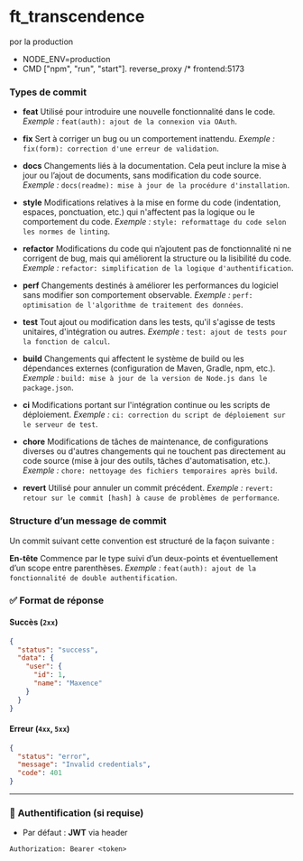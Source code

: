 # ft_transcendence
por la production
-  NODE_ENV=production 
- CMD ["npm", "run", "start"].
reverse_proxy /* frontend:5173

### Types de commit

- **feat**
  Utilisé pour introduire une nouvelle fonctionnalité dans le code.
  *Exemple :* `feat(auth): ajout de la connexion via OAuth`.

- **fix**
  Sert à corriger un bug ou un comportement inattendu.
  *Exemple :* `fix(form): correction d'une erreur de validation`.

- **docs**
  Changements liés à la documentation. Cela peut inclure la mise à jour ou l’ajout de documents, sans modification du code source.
  *Exemple :* `docs(readme): mise à jour de la procédure d'installation`.

- **style**
  Modifications relatives à la mise en forme du code (indentation, espaces, ponctuation, etc.) qui n'affectent pas la logique ou le comportement du code.
  *Exemple :* `style: reformattage du code selon les normes de linting`.

- **refactor**
  Modifications du code qui n’ajoutent pas de fonctionnalité ni ne corrigent de bug, mais qui améliorent la structure ou la lisibilité du code.
  *Exemple :* `refactor: simplification de la logique d'authentification`.

- **perf**
  Changements destinés à améliorer les performances du logiciel sans modifier son comportement observable.
  *Exemple :* `perf: optimisation de l'algorithme de traitement des données`.

- **test**
  Tout ajout ou modification dans les tests, qu'il s'agisse de tests unitaires, d'intégration ou autres.
  *Exemple :* `test: ajout de tests pour la fonction de calcul`.

- **build**
  Changements qui affectent le système de build ou les dépendances externes (configuration de Maven, Gradle, npm, etc.).
  *Exemple :* `build: mise à jour de la version de Node.js dans le package.json`.

- **ci**
  Modifications portant sur l'intégration continue ou les scripts de déploiement.
  *Exemple :* `ci: correction du script de déploiement sur le serveur de test`.

- **chore**
  Modifications de tâches de maintenance, de configurations diverses ou d'autres changements qui ne touchent pas directement au code source (mise à jour des outils, tâches d'automatisation, etc.).
  *Exemple :* `chore: nettoyage des fichiers temporaires après build`.

- **revert**
  Utilisé pour annuler un commit précédent.
  *Exemple :* `revert: retour sur le commit [hash] à cause de problèmes de performance`.

### Structure d’un message de commit

Un commit suivant cette convention est structuré de la façon suivante :

**En-tête**
   Commence par le type suivi d’un deux-points et éventuellement d’un scope entre parenthèses.
   *Exemple :* `feat(auth): ajout de la fonctionnalité de double authentification`.

### ✅ **Format de réponse**

#### Succès (`2xx`)
```json
{
  "status": "success",
  "data": {
    "user": {
      "id": 1,
      "name": "Maxence"
    }
  }
}
```

#### Erreur (`4xx`, `5xx`)
```json
{
  "status": "error",
  "message": "Invalid credentials",
  "code": 401
}
```

---

### 🔐 **Authentification (si requise)**

- Par défaut : **JWT** via header
```
Authorization: Bearer <token>
```


